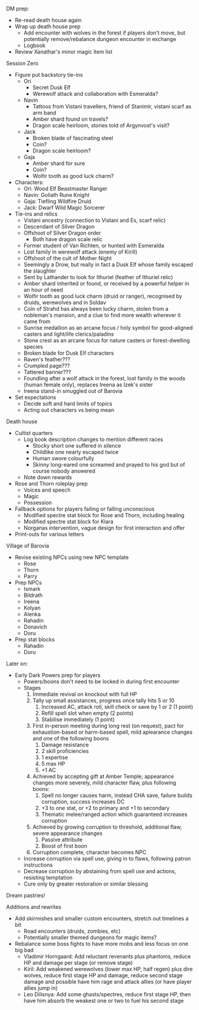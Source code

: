 DM prep:
- Re-read death house again
- Wrap up death house prep
	- Add encounter with wolves in the forest if players don't move, but potentially remove/rebalance dungeon encounter in exchange
	- Logbook
- Review Xanathar's minor magic item list

Session Zero
- Figure put backstory tie-ins
	- Ori
		- Secret Dusk Elf
		- Werewolf attack and collaboration with Esmeralda?
	- Navin
		- Tattoos from Vistani travellers, friend of Stanimir, vistani scarf as arm band
		- Amber shard found on travels?
		- Dragon scale heirloom, stories told of Argynvost's visit?
	- Jack
		- Broken blade of fascinating steel
		- Coin?
		- Dragon scale heirloom?
	- Gaja
		- Amber shard for sure
		- Coin?
		- Wolfir tooth as good luck charm?
- Characters:
	- Ori: Wood Elf Beastmaster Ranger
	- Navin: Goliath Rune Knight
	- Gaja: Tiefling Wildfire Druid
	- Jack: Dwarf Wild Magic Sorcerer
- Tie-ins and relics
	- Vistani ancestry (connection to Vistani and Es, scarf relic)
	- Descendant of Silver Dragon
	- Offshoot of Silver Dragon order
		- Both have dragon scale relic
	- Former student of Van Richten, or hunted with Esmeralda
	- Lost family in werewolf attack (enemy of Kirill)
	- Offshoot of the cult of Mother Night
	- Seemingly a Drow, but really in fact a Dusk Elf whose family escaped the slaughter
	- Sent by Lathander to look for Ithuriel (feather of Ithuriel relic)
	- Amber shard inherited or found, or received by a powerful helper in an hour of need
	- Wolfir tooth as good luck charm (druid or ranger), recognised by druids, werewolves and in Soldav
	- Coin of Strahd has always been lucky charm, stolen from a nobleman's mansion, and a clue to find more wealth wherever it came from
	- Sunrise medallion as an arcane focus / holy symbol for good-aligned casters and light/life clerics/paladins
	- Stone crest as an arcane focus for nature casters or forest-dwelling species
	- Broken blade for Dusk Elf characters
	- Raven's feather???
	- Crumpled page???
	- Tattered banner???
	- Foundling after a wolf attack in the forest, lost family in the woods (human female only), replaces Ireena as Izek's sister
	- Ireena stand-in smuggled out of Barovia
- Set expectations
	- Decide soft and hard limits of topics
	- Acting out characters vs being mean

Death house
- Cultist quarters
	- Log book description changes to mention different races
		- Stocky short one suffered in silence
		- Childlike one nearly escaped twice
		- Human swore colourfully
		- Skinny long-eared one screamed and prayed to his god but of course nobody answered
	- Note down rewards
- Rose and Thorn roleplay prep
	- Voices and speech
	- Magic
	- Possession
- Fallback options for players failing or falling unconscious
	- Modified spectre stat block for Rose and Thorn, including healing
	- Modified spectre stat block for Klara
	- Norganas intervention, vague design for first interaction and offer
- Print-outs for various letters

Village of Barovia
- Revise existing NPCs using new NPC template
	- Rose
	- Thorn
	- Parry
- Prep NPCs
	- Ismark
	- Bildrath
	- Ireena
	- Kolyan
	- Alenka
	- Rahadin
	- Donavich
	- Doru
- Prep stat blocks
	- Rahadin
	- Doru

Later on:
- Early Dark Powers prep for players
	- Powers/boons don't need to be locked in during first encounter
	- Stages
		1. Immediate revival on knockout with full HP
		2. Tally up small assistances, progress once tally hits 5 or 10
			1. Increased AC, attack roll, skill check or save by 1 or 2 (1 point)
			2. Refill spell slot when empty (2 points)
			3. Stabilise immediately (1 point)
		3. First in-person meeting during long rest (on request), pact for exhaustion-based or harm-based spell, mild aplearance changes and one of the following boons
			1. Damage resistance
			2. 2 skill proficiencies
			3. 1 expertise
			4. 5 max HP
			5. +1 AC
		4. Achieved by accepting gift at Amber Temple; appearance changes more severely, mild character flaw, plus following boons:
			1. Spell no longer causes harm, instead CHA save, failure builds corruption, success increases DC
			2. +3 to one stat, or +2 to primary and +1 to secondary
			3. Thematic melee/ranged action which guaranteed increases corruption
		5. Achieved by growing corruption to threshold, additional flaw, severe appearance changes
			1. Passive attribute
			2. Boost of first boon
		6. Corruption complete, character becomes NPC
	- Increase corruption via spell use, giving in to flaws, following patron instructions
	- Decrease corruption by abstaining from spell use and actions, resisting temptation
	- Cure only by greater restoration or similar blessing

Dream pastries!

Additions and rewrites
- Add skirmishes and smaller custom encounters, stretch out timelines a bit
	- Road encounters (druids, zombies, etc)
	- Potentially smaller themed dungeons for magic items?
- Rebalance some boss fights to have more mobs and less focus on one big bad
	- Vladimir Horngaard: Add reluctant revenants plus phantoms, reduce HP and damage per stage (or remove stage)
	- Kiril: Add weakened werewolves (lower max HP, half regen) plus dire wolves, reduce first stage HP and damage, reduce second stage damage and possible have him rage and attack allies (or have player allies jump in)
	- Leo Dilisnya: Add some ghasts/spectres, reduce first stage HP, then have him absorb the weakest one or two to fuel his second stage
